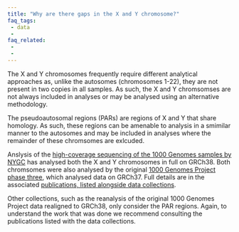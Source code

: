 ```yaml
---
title: "Why are there gaps in the X and Y chromosome?"
faq_tags:
 - data
 -
faq_related:
 -
 -
---
```


The X and Y chromosomes frequently require different analytical approaches as, unlike the autosomes (chromosomes 1-22), they are not present in two copies in all samples. As such, the X and Y chromsomses are not always included in analyses or may be analysed using an alternative methodology.

The pseudoautosomal regions (PARs) are regions of X and Y that share homology. As such, these regions can be amenable to analysis in a smimilar manner to the autosomes and may be included in analyses where the remainder of these chromsomes are exlcuded.

Anslysis of the [high-coverage sequencing of the 1000 Genomes samples by NYGC](/data-portal/data-collection/30x-grch38) has analysed both the X and Y chromosomes in full on GRCh38. Both chromsomes were also analysed by the original [1000 Genomes Project phase three](/data-portal/data-collection/phase-3), which analysed data on GRCh37. Full details are in the associated [publications, listed alongside data collections](/data-portal/data-collection).

Other collections, such as the reanalysis of the original 1000 Genomes Project data realigned to GRCh38, only consider the PAR regions. Again, to understand the work that was done we recommend consulting the publications listed with the data collections.
